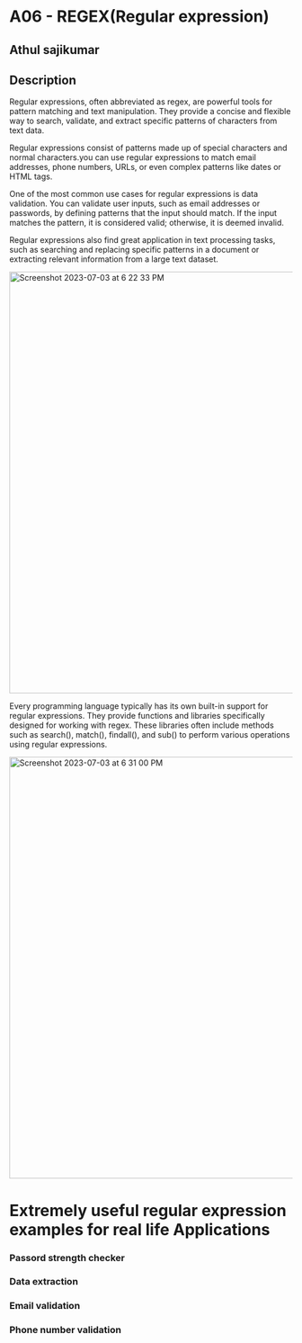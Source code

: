# A06 - REGEX(Regular expression)
## Athul sajikumar

## Description
Regular expressions, often abbreviated as regex, are powerful tools for pattern matching and text manipulation. They provide a concise and flexible way to search, validate, and extract specific patterns of characters from text data.

Regular expressions consist of patterns made up of special characters and normal characters.you can use regular expressions to match email addresses, phone numbers, URLs, or even complex patterns like dates or HTML tags.

One of the most common use cases for regular expressions is data validation. You can validate user inputs, such as email addresses or passwords, by defining patterns that the input should match. If the input matches the pattern, it is considered valid; otherwise, it is deemed invalid.

Regular expressions also find great application in text processing tasks, such as searching and replacing specific patterns in a document or extracting relevant information from a large text dataset. 

<img width="750" alt="Screenshot 2023-07-03 at 6 22 33 PM" src="https://github.com/ATHUL107/4883-SoftwareTools-Sajikumar/assets/135656232/4917d317-f48e-4aed-aac3-e3ed0317e22e">

Every programming language typically has its own built-in support for regular expressions. They provide functions and libraries specifically designed for working with regex. These libraries often include methods such as search(), match(), findall(), and sub() to perform various operations using regular expressions.




<img width="750" alt="Screenshot 2023-07-03 at 6 31 00 PM" src="https://github.com/ATHUL107/4883-SoftwareTools-Sajikumar/assets/135656232/1328020c-49db-44c3-a516-916dee0617bc">

#  Extremely useful regular expression examples for real life Applications

### Passord strength checker
### Data extraction
### Email validation
### Phone number validation
